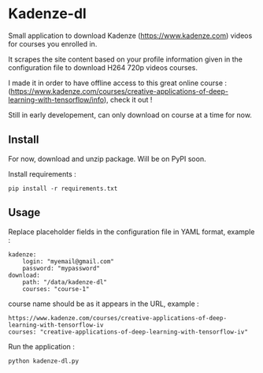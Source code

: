 Kadenze-dl
===

Small application to download Kadenze (https://www.kadenze.com) videos for courses you enrolled in.

It scrapes the site content based on your profile information given in the configuration file to download H264 720p videos courses.

I made it in order to have offline access to this great online course : (https://www.kadenze.com/courses/creative-applications-of-deep-learning-with-tensorflow/info), check it out !

Still in early developement, can only download on course at a time for now.

Install
---

For now, download and unzip package. Will be on PyPI soon.

Install requirements :
  
    pip install -r requirements.txt

Usage 
---

Replace placeholder fields in the configuration file in YAML format, example :

	kadenze:
    	login: "myemail@gmail.com"
    	password: "mypassword"
	download:
    	path: "/data/kadenze-dl"
    	courses: "course-1"

course name should be as it appears in the URL, example :

    https://www.kadenze.com/courses/creative-applications-of-deep-learning-with-tensorflow-iv
    courses: "creative-applications-of-deep-learning-with-tensorflow-iv"

Run the application :

	python kadenze-dl.py

